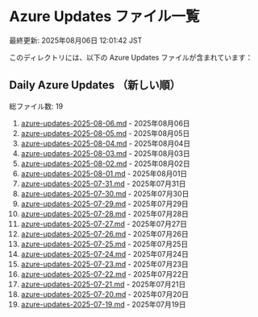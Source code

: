 # Azure Updates ファイル一覧

最終更新: 2025年08月06日 12:01:42 JST

このディレクトリには、以下の Azure Updates ファイルが含まれています：

## Daily Azure Updates （新しい順）

総ファイル数: 19

1. [azure-updates-2025-08-06.md](./azure-updates-2025-08-06.md) - 2025年08月06日
2. [azure-updates-2025-08-05.md](./azure-updates-2025-08-05.md) - 2025年08月05日
3. [azure-updates-2025-08-04.md](./azure-updates-2025-08-04.md) - 2025年08月04日
4. [azure-updates-2025-08-03.md](./azure-updates-2025-08-03.md) - 2025年08月03日
5. [azure-updates-2025-08-02.md](./azure-updates-2025-08-02.md) - 2025年08月02日
6. [azure-updates-2025-08-01.md](./azure-updates-2025-08-01.md) - 2025年08月01日
7. [azure-updates-2025-07-31.md](./azure-updates-2025-07-31.md) - 2025年07月31日
8. [azure-updates-2025-07-30.md](./azure-updates-2025-07-30.md) - 2025年07月30日
9. [azure-updates-2025-07-29.md](./azure-updates-2025-07-29.md) - 2025年07月29日
10. [azure-updates-2025-07-28.md](./azure-updates-2025-07-28.md) - 2025年07月28日
11. [azure-updates-2025-07-27.md](./azure-updates-2025-07-27.md) - 2025年07月27日
12. [azure-updates-2025-07-26.md](./azure-updates-2025-07-26.md) - 2025年07月26日
13. [azure-updates-2025-07-25.md](./azure-updates-2025-07-25.md) - 2025年07月25日
14. [azure-updates-2025-07-24.md](./azure-updates-2025-07-24.md) - 2025年07月24日
15. [azure-updates-2025-07-23.md](./azure-updates-2025-07-23.md) - 2025年07月23日
16. [azure-updates-2025-07-22.md](./azure-updates-2025-07-22.md) - 2025年07月22日
17. [azure-updates-2025-07-21.md](./azure-updates-2025-07-21.md) - 2025年07月21日
18. [azure-updates-2025-07-20.md](./azure-updates-2025-07-20.md) - 2025年07月20日
19. [azure-updates-2025-07-19.md](./azure-updates-2025-07-19.md) - 2025年07月19日
